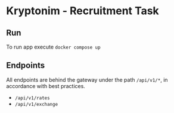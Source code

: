 # Kryptonim - Recruitment Task
## Run
To run app execute `docker compose up`

## Endpoints
All endpoints are behind the gateway under the path `/api/v1/*`, in accordance with best practices.
- `/api/v1/rates`
- `/api/v1/exchange`

